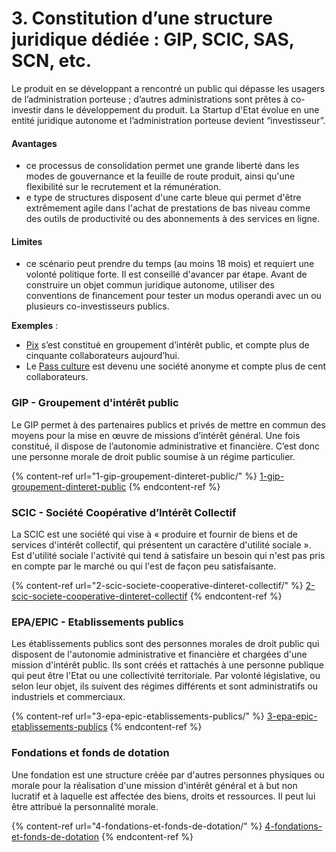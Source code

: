 # 3. Constitution d’une structure juridique dédiée : GIP, SCIC, SAS, SCN, etc.

Le produit en se développant a rencontré un public qui dépasse les usagers de l’administration porteuse ; d’autres administrations sont prêtes à co-investir dans le développement du produit. La Startup d'Etat évolue en une entité juridique autonome et l’administration porteuse devient “investisseur”.

#### Avantages

* ce processus de consolidation permet une grande liberté dans les modes de gouvernance et la feuille de route produit, ainsi qu'une flexibilité sur le recrutement et la rémunération.
* e type de structures disposent d'une carte bleue qui permet d'être extrêmement agile dans l'achat de prestations de bas niveau comme des outils de productivité ou des abonnements à des services en ligne.

#### Limites

* ce scénario peut prendre du temps (au moins 18 mois) et requiert une volonté politique forte. Il est conseillé d'avancer par étape. Avant de construire un objet commun juridique autonome, utiliser des conventions de financement pour tester un modus operandi avec un ou plusieurs co-investisseurs publics.

**Exemples** :

* [Pix](https://pix.fr) s’est constitué en groupement d’intérêt public, et compte plus de cinquante collaborateurs aujourd’hui.
* Le [Pass culture](https://pass.culture.fr) est devenu une société anonyme et compte plus de cent collaborateurs.

### GIP - Groupement d'intérêt public

Le GIP permet à des partenaires publics et privés de mettre en commun des moyens pour la mise en œuvre de missions d’intérêt général. Une fois constitué, il dispose de l’autonomie administrative et financière. C’est donc une personne morale de droit public soumise à un régime particulier.

{% content-ref url="1-gip-groupement-dinteret-public/" %}
[1-gip-groupement-dinteret-public](1-gip-groupement-dinteret-public/)
{% endcontent-ref %}

### SCIC - Société Coopérative d’Intérêt Collectif

La SCIC est une société qui vise à « produire et fournir de biens et de services d'intérêt collectif, qui présentent un caractère d'utilité sociale ». Est d'utilité sociale l'activité qui tend à satisfaire un besoin qui n'est pas pris en compte par le marché ou qui l'est de façon peu satisfaisante.

{% content-ref url="2-scic-societe-cooperative-dinteret-collectif/" %}
[2-scic-societe-cooperative-dinteret-collectif](2-scic-societe-cooperative-dinteret-collectif/)
{% endcontent-ref %}

### EPA/EPIC - Etablissements publics

Les établissements publics sont des personnes morales de droit public qui disposent de l'autonomie administrative et financière et chargées d'une mission d'intérêt public. Ils sont créés et rattachés à une personne publique qui peut être l'Etat ou une collectivité territoriale. Par volonté législative, ou selon leur objet, ils suivent des régimes différents et sont administratifs ou industriels et commerciaux.

{% content-ref url="3-epa-epic-etablissements-publics/" %}
[3-epa-epic-etablissements-publics](3-epa-epic-etablissements-publics/)
{% endcontent-ref %}

### Fondations et fonds de dotation

Une fondation est une structure créée par d'autres personnes physiques ou morale pour la réalisation d'une mission d'intérêt général et à but non lucratif et à laquelle est affectée des biens, droits et ressources. Il peut lui être attribué la personnalité morale.

{% content-ref url="4-fondations-et-fonds-de-dotation/" %}
[4-fondations-et-fonds-de-dotation](4-fondations-et-fonds-de-dotation/)
{% endcontent-ref %}
